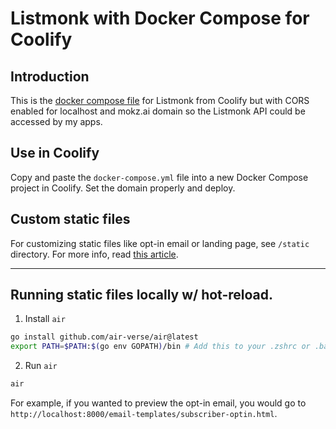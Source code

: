 # Listmonk with Docker Compose for Coolify

## Introduction

This is the [docker compose file](https://github.com/coollabsio/coolify/blob/main/templates/compose/listmonk.yaml) for Listmonk from Coolify but with CORS enabled for localhost and mokz.ai domain so the Listmonk API could be accessed by my apps.

## Use in Coolify

Copy and paste the `docker-compose.yml` file into a new Docker Compose project in Coolify. Set the domain properly and deploy. 

## Custom static files

For customizing static files like opt-in email or landing page, see `/static` directory. For more info, read [this article](https://yasoob.me/posts/setting-up-listmonk-opensource-newsletter-mailing/#custom-static-files).

---

## Running static files locally w/ hot-reload.

1. Install `air`

```sh
go install github.com/air-verse/air@latest
export PATH=$PATH:$(go env GOPATH)/bin # Add this to your .zshrc or .bashrc
```

2. Run `air`

```sh
air
```

For example, if you wanted to preview the opt-in email, you would go to `http://localhost:8000/email-templates/subscriber-optin.html`.